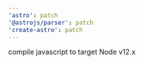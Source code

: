```yaml
---
'astro': patch
'@astrojs/parser': patch
'create-astro': patch
---
```


compile javascript to target Node v12.x
